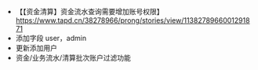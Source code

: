 - 【【资金清算】资金流水查询需要增加账号权限】  
  https://www.tapd.cn/38278966/prong/stories/view/1138278966001291871
- 添加字段 user，admin
- 更新添加用户
- 资金/业务流水/清算批次账户过滤功能  
